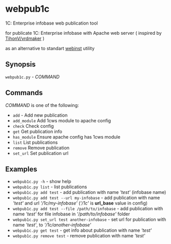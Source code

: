 # webpub1c
1C: Enterprise infobase web publication tool

for publicate 1C: Enterprise infobase with Apache web server
( inspired by [TihonV/vrdmaker](https://github.com/TihonV/vrdmaker) )

as an alternative to standart [webinst](https://1c-dn.com/anticrisis/tools-and-technologies/embedded-web-client/setting-up/) utility

## Synopsis
`webpub1c.py` - _COMMAND_

## Commands
_COMMAND_ is one of the following:
- `add` - Add new publication
- `add_module`
       Add 1cws module to apache config
- `check`
       Check config
- `get`
       Get publication info
- `has_module`
       Ensure apache config has 1cws module
- `list`
       List publications
- `remove`
       Remove publication
- `set_url`
       Set publication url

## Examples
- `webpub1c.py -h` - show help
- `webpub1c.py list` - list publications
- `webpub1c.py add test` - add publication with name _'test'_ (infobase name)
- `webpub1c.py add test --url my-infobase` - add publication with name _'test'_ and url _'/1c/my-infobase'_ (_'/1c'_ is **url_base** value in config)
- `webpub1c.py add test --file /path/to/infobase` - add publication with name _'test'_ for file infobase in _'/path/to/infobase'_ folder
- `webpub1c.py set_url test another-infobase` - set url for publication with name _'test'_, to _'/1c/another-infobase'_
- `webpub1c.py get test` - get info about publication with name _'test'_
- `webpub1c.py remove test` - remove publication with name _'test'_
